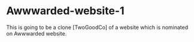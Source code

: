 # Awwwarded-website-1
This is going to be a clone [TwoGoodCo] of a website which is nominated on Awwwarded website.


